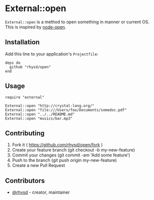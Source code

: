 # External::open

`External::open` is a method to open something in manner or current OS.
This is inspired by [node-open](https://github.com/pwnall/node-open).



## Installation

Add this line to your application's `Projectfile`:

```crystal
deps do
  github "rhysd/open"
end
```



## Usage

```crystal
require "external"

External::open "http://crystal-lang.org/"
External::open "file:///Users/foo/Documents/somedoc.pdf"
External::open "../../README.md"
External::open "musics/bar.mp3"
```



## Contributing

1. Fork it ( https://github.com/rhysd/open/fork )
2. Create your feature branch (git checkout -b my-new-feature)
3. Commit your changes (git commit -am 'Add some feature')
4. Push to the branch (git push origin my-new-feature)
5. Create a new Pull Request

## Contributors

- [@rhysd](https://github.com/rhysd) - creator, maintainer

